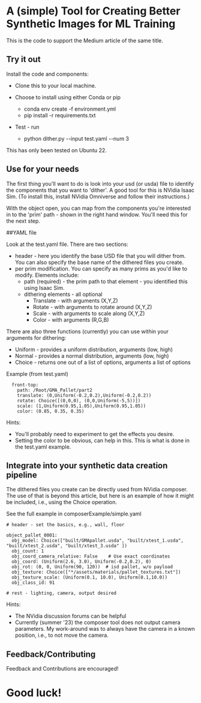 A (simple) Tool for Creating Better Synthetic Images for ML Training
====================================================================

This is the code to support the Medium article of the same title.

Try it out
----------

Install the code and components:
- Clone this to your local machine. 

- Choose to install using either Conda or pip
  - conda env create -f environment.yml
  - pip install -r requirements.txt

- Test - run
  - python dither.py --input test.yaml --num 3

This has only been tested on Ubuntu 22.

Use for your needs
------------------

The first thing you'll want to do is look into your usd (or usda) file to identify the components that you want to 'dither'.
A good tool for this is NVidia Isaac Sim.   (To install this, install NVidia Omniverse and follow their instructions.)    

With the object open, you can map from the components you're interested in to the 'prim' path - shown in the right hand window.   You'll need this for the next step.

##YAML file

Look at the test.yaml file.   There are two sections:
- header - here you identify the base USD file that you will dither from.    You can also specify the base name of the dithered files you create.
- per prim modification.   You can specify as many prims as you'd like to modify.    Elements include:
  - path (required) - the prim path to that element - you identified this using Isaac Sim.
  - dithering elements - all optional
    - Translate - with arguments (X,Y,Z)
    - Rotate - with arguments to rotate around (X,Y,Z)
    - Scale -  with arguments to scale along (X,Y,Z)
    - Color - with arguments (R,G,B)
    
There are also three functions (currently) you can use within your arguments for dithering:
- Uniform - provides a uniform distribution, arguments (low, high)
- Normal - provides a normal distribution, arguments (low, high)
- Choice - returns one out of a list of options, arguments a list of options

Example (from test.yaml)
```
  front-top:
    path: /Root/GMA_Pallet/part2
    translate: (0,Uniform(-0.2,0.2),Uniform(-0.2,0.2))
    rotate: Choice([(0,0,0), (0,0,Uniform(-5,5))])
    scale: (1,Uniform(0.95,1.05),Uniform(0.95,1.05))
    color: (0.85, 0.35, 0.35)
```

Hints:
- You'll probably need to experiment to get the effects you desire.
- Setting the color to be obvious, can help in this.    This is what is done in the test.yaml example.


Integrate into your synthetic data creation pipeline
----------------------------------------------------

The dithered files you create can be directly used from NVidia composer.   The use of that is beyond this article, but here is an example of how it might be included, i.e., using the Choice operation.

See the full example in composerExample/simple.yaml

```
# header - set the basics, e.g., wall, floor

object_pallet_0001:
  obj_model: Choice(["built/GMApallet.usda", "built/xtest_1.usda", "built/xtest_2.usda", "built/xtest_3.usda" ])
  obj_count: 1
  obj_coord_camera_relative: False    # Use exact coordinates
  obj_coord: (Uniform(2.6, 3.0), Uniform(-0.2,0.2), 0)
  obj_rot: (0, 0, Uniform(90, 120))  # isd pallet, w/o payload
  obj_texture: Choice(["*/assets/materials/pallet_textures.txt"])
  obj_texture_scale: (Uniform(0.1, 10.0), Uniform(0.1,10.0))
  obj_class_id: 91

# rest - lighting, camera, output desired
```

Hints:
- The NVidia discussion forums can be helpful
- Currently (summer '23) the composer tool does not output camera parameters.    My work-around was to always have the camera in a known position, i.e., to not move the camera.


Feedback/Contributing
---------------------

Feedback and Contributions are encouraged!

# Good luck!